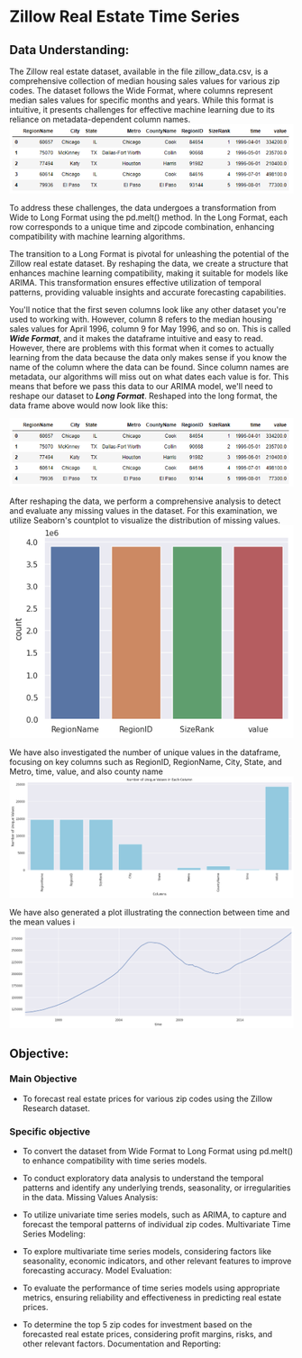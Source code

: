 # Zillow Real Estate Time Series
## Data Understanding: 
The Zillow real estate dataset, available in the file zillow_data.csv, is a comprehensive collection of median housing sales values for various zip codes. The dataset follows the Wide Format, where columns represent median sales values for specific months and years. While this format is intuitive, it presents challenges for effective machine learning due to its reliance on metadata-dependent column names.
<img src='../images/melted1.png'>

To address these challenges, the data undergoes a transformation from Wide to Long Format using the pd.melt() method. In the Long Format, each row corresponds to a unique time and zipcode combination, enhancing compatibility with machine learning algorithms.

The transition to a Long Format is pivotal for unleashing the potential of the Zillow real estate dataset. By reshaping the data, we create a structure that enhances machine learning compatibility, making it suitable for models like ARIMA. This transformation ensures effective utilization of temporal patterns, providing valuable insights and accurate forecasting capabilities.

You'll notice that the first seven columns look like any other dataset you're used to working with. However, column 8 refers to the median housing sales values for April 1996, column 9 for May 1996, and so on. This is called **_Wide Format_**, and it makes the dataframe intuitive and easy to read. However, there are problems with this format when it comes to actually learning from the data because the data only makes sense if you know the name of the column where the data can be found. Since column names are metadata, our algorithms will miss out on what dates each value is for. This means that before we pass this data to our ARIMA model, we'll need to reshape our dataset to **_Long Format_**. Reshaped into the long format, the data frame above would now look like this:

<img src='../images/melted1.png'>


After reshaping the data, we perform a comprehensive analysis to detect and evaluate any missing values in the dataset. For this examination, we utilize Seaborn's countplot to visualize the distribution of missing values.
<img src="../images/missing_values.png">

We have also investigated the number of unique values in the dataframe, focusing on key columns such as RegionID, RegionName, City, State, and Metro, time, value, and also county name 
<img src="../images/unique_values.png">

We have also generated a plot illustrating the connection between time and the mean values i
<img src="../images/time_series_plot.png">

## Objective:
### Main Objective
- To forecast real estate prices for various zip codes using the Zillow Research dataset.
### Specific objective

- To convert the dataset from Wide Format to Long Format using pd.melt() to enhance compatibility with time series models.


- To conduct exploratory data analysis to understand the temporal patterns and identify any underlying trends, seasonality, or irregularities in the data.
Missing Values Analysis:

- To utilize univariate time series models, such as ARIMA, to capture and forecast the temporal patterns of individual zip codes.
Multivariate Time Series Modeling:

- To explore multivariate time series models, considering factors like seasonality, economic indicators, and other relevant features to improve forecasting accuracy.
Model Evaluation:

- To evaluate the performance of time series models using appropriate metrics, ensuring reliability and effectiveness in predicting real estate prices.


- To determine the top 5 zip codes for investment based on the forecasted real estate prices, considering profit margins, risks, and other relevant factors.
Documentation and Reporting:
